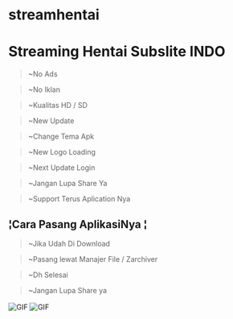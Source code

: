 # streamhentai
<h1>Streaming Hentai Subslite INDO</h1>
<blockquote>~No Ads</blockquote>
<blockquote>~No Iklan</blockquote>
<blockquote>~Kualitas HD / SD</blockquote>
<blockquote>~New Update</blockquote>
<blockquote>~Change Tema Apk</blockquote>
<blockquote>~New Logo Loading</blockquote>
<blockquote>~Next Update Login</blockquote>
<blockquote>~Jangan Lupa Share Ya</blockquote>
<blockquote>~Support Terus Aplication Nya</blockquote>

<h2>¦Cara Pasang AplikasiNya ¦</h2>
<blockquote>~Jika Udah Di Download</blockquote>
<blockquote>~Pasang lewat Manajer File / Zarchiver</blockquote>
<blockquote>~Dh Selesai</blockquote>
<blockquote>~Jangan Lupa Share ya</blockquote>
<img align="center" fit="fill" alt="GIF" src="https://media3.giphy.com/media/FB5EOw0CaaQM0/giphy.webp?cid=6c09b9521731b6d114b798f6af4a48558d5cd95ed60dc7b5&rid=giphy.webp&ct=g" />

<img align="center" fit="fill" alt="GIF" src="https://media.giphy.com/media/836HiJc7pgzy8iNXCn/giphy.gif" />


